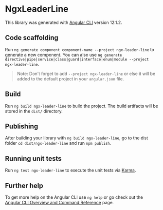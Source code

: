 # NgxLeaderLine

This library was generated with [Angular CLI](https://github.com/angular/angular-cli) version 12.1.2.

## Code scaffolding

Run `ng generate component component-name --project ngx-leader-line` to generate a new component. You can also use `ng generate directive|pipe|service|class|guard|interface|enum|module --project ngx-leader-line`.
> Note: Don't forget to add `--project ngx-leader-line` or else it will be added to the default project in your `angular.json` file. 

## Build

Run `ng build ngx-leader-line` to build the project. The build artifacts will be stored in the `dist/` directory.

## Publishing

After building your library with `ng build ngx-leader-line`, go to the dist folder `cd dist/ngx-leader-line` and run `npm publish`.

## Running unit tests

Run `ng test ngx-leader-line` to execute the unit tests via [Karma](https://karma-runner.github.io).

## Further help

To get more help on the Angular CLI use `ng help` or go check out the [Angular CLI Overview and Command Reference](https://angular.io/cli) page.
